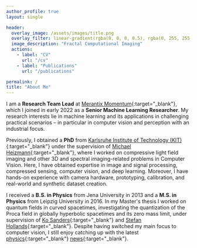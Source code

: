 ```yaml
---
author_profile: true
layout: single

header:
  overlay_image: /assets/images/title.png
  overlay_filter: linear-gradient(rgba(0, 0, 0, 0.5), rgba(0, 255, 255, 0.0))
  image_description: "Fractal Computational Imaging"
  actions:
    - label: "CV"
      url: "/cv"
    - label: "Publications"
      url: "/publications"

permalink: /
title: "About Me"
---
```


I am a **Research Team Lead** at [Merantix Momentum](https://merantix-momentum.com/){:target="_blank"}, which I joined in early 2022 as a **Senior Machine Learning Researcher**.
My research interests lie in machine learning and its applications in challenging practical scenarios – in particular in computer vision and perception with an industrial focus.

Previously, I obtained a **PhD** from [Karlsruhe Institute of Technology (KIT)]{:target="_blank"} under the supervision of [Michael Heizmann]{:target="_blank"}, where I worked on compressive light field imaging and other 3D and spectral imaging-related problems in Computer Vision. 
Here, I have obtained expertise in image and signal processing, compressed sensing, computer vision, and deep learning. 
Moreover, I have hands-on experience with camera hardware, prototyping, calibration, and real-world and synthetic dataset creation.

I received a **B.S. in Physics** from Jena University in 2013 and a **M.S. in Physics** from Leipzig University in 2016.
In my Master's thesis I worked on quantum fields in curved spacetimes, investigating the quantization of the Proca field in globally hyperbolic spacetimes and its zero mass limit, under supervision of [Ko Sanders]{:target="_blank"} and [Stefan Hollands]{:target="_blank"}.
Despite having switched my main focus to computer vision, I still enjoy catching up with the latest [physics](https://www.quantamagazine.org/){:target="_blank"} [news](https://www.math.columbia.edu/~woit/wordpress/){:target="_blank"}.

[compressive light field imaging]: https://maxschambach.github.io/thesis/
[Michael Heizmann]: https://www.iiit.kit.edu/english/3252.php
[IIIT]: https://iiit.kit.edu/english
[Karlsruhe Institute of Technology (KIT)]: https://www.kit.edu/english
[Ko Sanders]: https://www.dcu.ie/maths/people/ko-sanders
[Stefan Hollands]: https://home.uni-leipzig.de/tet/?page_id=215
